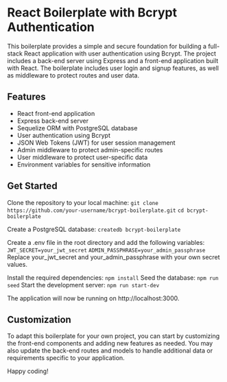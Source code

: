 # React Boilerplate with Bcrypt Authentication

This boilerplate provides a simple and secure foundation for building a full-stack React application with user authentication using Bcrypt. The project includes a back-end server using Express and a front-end application built with React. The boilerplate includes user login and signup features, as well as middleware to protect routes and user data.

## Features

- React front-end application
- Express back-end server
- Sequelize ORM with PostgreSQL database
- User authentication using Bcrypt
- JSON Web Tokens (JWT) for user session management
- Admin middleware to protect admin-specific routes
- User middleware to protect user-specific data
- Environment variables for sensitive information

## Get Started

Clone the repository to your local machine:
`git clone https://github.com/your-username/bcrypt-boilerplate.git`
`cd bcrypt-boilerplate`

Create a PostgreSQL database:
`createdb bcrypt-boilerplate`

Create a .env file in the root directory and add the following variables:
`JWT_SECRET=your_jwt_secret`
`ADMIN_PASSPHRASE=your_admin_passphrase`
Replace your_jwt_secret and your_admin_passphrase with your own secret values.

Install the required dependencies:
`npm install`
Seed the database:
`npm run seed`
Start the development server:
`npm run start-dev`

The application will now be running on http://localhost:3000.

## Customization

To adapt this boilerplate for your own project, you can start by customizing the front-end components and adding new features as needed. You may also update the back-end routes and models to handle additional data or requirements specific to your application.

Happy coding!
